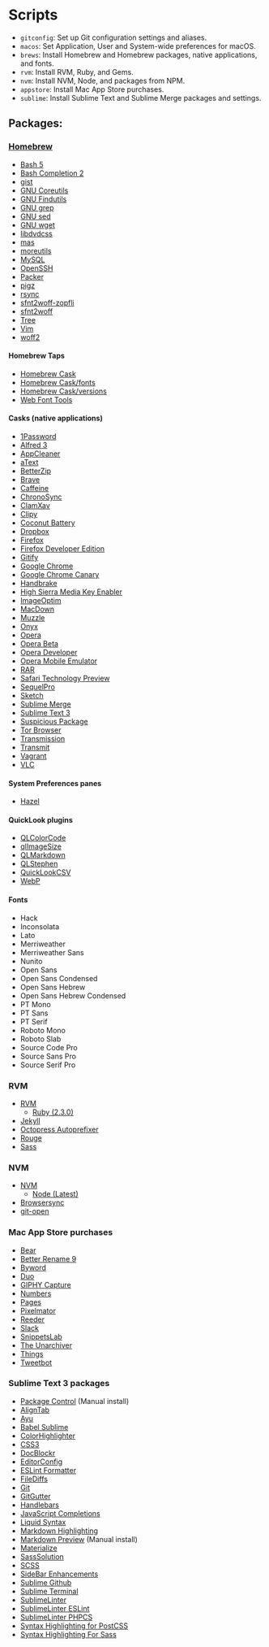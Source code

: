 # Scripts

- `gitconfig`: Set up Git configuration settings and aliases.
- `macos`: Set Application, User and System-wide preferences for macOS.
- `brews`: Install Homebrew and Homebrew packages, native applications, and fonts.
- `rvm`: Install RVM, Ruby, and Gems.
- `nvm`: Install NVM, Node, and packages from NPM.
- `appstore`: Install Mac App Store purchases.
- `sublime`: Install Sublime Text and Sublime Merge packages and settings.

## Packages:

### [Homebrew](http://brew.sh)

- [Bash 5](http://www.gnu.org/software/bash/)
- [Bash Completion 2](https://bash-completion.alioth.debian.org/)
- [gist](https://github.com/defunkt/gist)
- [GNU Coreutils](http://www.gnu.org/software/coreutils/coreutils.html)
- [GNU Findutils](http://www.gnu.org/software/findutils/)
- [GNU grep](https://www.gnu.org/software/grep/)
- [GNU sed](https://www.gnu.org/software/sed/)
- [GNU wget](https://www.gnu.org/software/wget/)
- [libdvdcss](https://www.videolan.org/developers/libdvdcss.html)
- [mas](https://github.com/mas-cli/mas)
- [moreutils](https://joeyh.name/code/moreutils/)
- [MySQL](https://dev.mysql.com/doc/refman/5.6/en/)
- [OpenSSH](http://www.openssh.com/)
- [Packer](https://www.packer.io/)
- [pigz](https://zlib.net/pigz/)
- [rsync](https://rsync.samba.org/)
- [sfnt2woff-zopfli](https://github.com/bramstein/sfnt2woff-zopfli)
- [sfnt2woff](https://github.com/bramstein/sfnt2woff)
- [Tree](http://mama.indstate.edu/users/ice/tree/)
- [Vim](https://vim.sourceforge.io/)
- [woff2](https://github.com/google/woff2)

#### Homebrew Taps

- [Homebrew Cask](https://github.com/caskroom/homebrew-cask)
- [Homebrew Cask/fonts](https://github.com/caskroom/homebrew-fonts)
- [Homebrew Cask/versions](https://github.com/caskroom/homebrew-versions)
- [Web Font Tools](https://github.com/bramstein/homebrew-webfonttools)

#### Casks (native applications)

- [1Password](https://1password.com/)
- [Alfred 3](https://www.alfredapp.com/)
- [AppCleaner](https://freemacsoft.net/appcleaner/)
- [aText](https://www.trankynam.com/atext/)
- [BetterZip](https://macitbetter.com/)
- [Brave](https://brave.com/)
- [Caffeine](http://lightheadsw.com/caffeine/)
- [ChronoSync](http://www.econtechnologies.com/chronosync/overview.html)
- [ClamXav](https://www.clamxav.com/)
- [Clipy](https://clipy-app.com/)
- [Coconut Battery](http://www.coconut-flavour.com/coconutbattery/)
- [Dropbox](http://www.dropbox.com)
- [Firefox](https://www.mozilla.org/en-US/firefox/products/)
- [Firefox Developer Edition](https://www.mozilla.org/en-US/firefox/developer/)
- [Gitify](http://gitify.io/)
- [Google Chrome](http://www.google.com/chrome/)
- [Google Chrome Canary](https://www.google.com/chrome/browser/canary.html)
- [Handbrake](http://handbrake.fr)
- [High Sierra Media Key Enabler](http://milgra.com/high-sierra-media-key-enabler.html)
- [ImageOptim](https://imageoptim.com/)
- [MacDown](http://macdown.uranusjr.com/)
- [Muzzle](https://muzzleapp.com/)
- [Onyx](http://www.titanium.free.fr/onyx.html)
- [Opera](http://www.opera.com/)
- [Opera Beta](http://www.opera.com/computer/beta)
- [Opera Developer](http://www.opera.com/developer)
- [Opera Mobile Emulator](http://www.opera.com/developer/mobile-emulator)
- [RAR](http://www.rarlab.com/)
- [Safari Technology Preview](https://developer.apple.com/safari/technology-preview/)
- [SequelPro](http://www.sequelpro.com/)
- [Sketch](https://www.sketchapp.com)
- [Sublime Merge](https://www.sublimemerge.com/)
- [Sublime Text 3](http://www.sublimetext.com/3)
- [Suspicious Package](http://www.mothersruin.com/software/SuspiciousPackage/)
- [Tor Browser](https://www.torproject.org/projects/torbrowser.html.en)
- [Transmission](http://www.transmissionbt.com/)
- [Transmit](https://panic.com/transmit/)
- [Vagrant](https://www.vagrantup.com/)
- [VLC](http://www.videolan.org/vlc/index.html)

#### System Preferences panes

- [Hazel](https://www.noodlesoft.com/)

#### QuickLook plugins

- [QLColorCode](https://code.google.com/p/qlcolorcode/)
- [qlImageSize](https://github.com/Nyx0uf/qlImageSize)
- [QLMarkdown](https://github.com/toland/qlmarkdown)
- [QLStephen](https://github.com/whomwah/qlstephen)
- [QuickLookCSV](https://github.com/p2/quicklook-csv)
- [WebP](https://github.com/dchest/webp-quicklook)

#### Fonts

- Hack
- Inconsolata
- Lato
- Merriweather
- Merriweather Sans
- Nunito
- Open Sans
- Open Sans Condensed
- Open Sans Hebrew
- Open Sans Hebrew Condensed
- PT Mono
- PT Sans
- PT Serif
- Roboto Mono
- Roboto Slab
- Source Code Pro
- Source Sans Pro
- Source Serif Pro

### RVM

- [RVM](https://rvm.io)
  - [Ruby (2.3.0)](https://www.ruby-lang.org/en/)
- [Jekyll](http://jekyllrb.com/)
- [Octopress Autoprefixer](https://github.com/octopress/autoprefixer)
- [Rouge](http://rouge.jneen.net/)
- [Sass](http://sass-lang.com/)

### NVM

- [NVM](https://github.com/creationix/nvm)
  - [Node (Latest)](https://nodejs.org/en/)
- [Browsersync](http://www.browsersync.io/)
- [git-open](https://github.com/paulirish/git-open)

### Mac App Store purchases

- [Bear](http://www.bear-writer.com)
- [Better Rename 9](https://itunes.apple.com/us/app/2do/id414209656)
- [Byword](https://itunes.apple.com/us/app/2do/id420212497)
- [Duo](https://itunes.apple.com/us/app/2do/id777886035)
- [GIPHY Capture](https://itunes.apple.com/us/app/giphy-capture-the-gif-maker/id668208984)
- [Numbers](https://www.apple.com/numbers/)
- [Pages](https://www.apple.com/pages/)
- [Pixelmator](http://www.pixelmator.com/mac/)
- [Reeder](https://itunes.apple.com/us/app/2do/id880001334)
- [Slack](https://itunes.apple.com/us/app/2do/id803453959)
- [SnippetsLab](https://itunes.apple.com/us/app/2do/id1006087419)
- [The Unarchiver](https://itunes.apple.com/us/app/2do/id425424353)
- [Things](https://itunes.apple.com/us/app/things-3/id904280696)
- [Tweetbot](https://itunes.apple.com/us/app/2do/id557168941)

### Sublime Text 3 packages

- [Package Control](https://packagecontrol.io/installation) (Manual install)
- [AlignTab](https://github.com/randy3k/AlignTab)
- [Ayu](https://github.com/dempfi/ayu)
- [Babel Sublime](https://github.com/babel/babel-sublime)
- [ColorHighlighter](https://github.com/Monnoroch/ColorHighlighter)
- [CSS3](https://github.com/y0ssar1an/CSS3)
- [DocBlockr](https://github.com/spadgos/sublime-jsdocs)
- [EditorConfig](https://github.com/sindresorhus/editorconfig-sublime)
- [ESLint Formatter](https://github.com/TheSavior/ESLint-Formatter)
- [FileDiffs](https://github.com/colinta/SublimeFileDiffs)
- [Git](https://github.com/kemayo/sublime-text-git)
- [GitGutter](https://github.com/jisaacks/GitGutter)
- [Handlebars](https://github.com/daaain/Handlebars)
- [JavaScript Completions](https://github.com/pichillilorenzo/JavaScript-Completions)
- [Liquid Syntax](https://github.com/siteleaf/liquid-syntax-mode)
- [Markdown Highlighting](https://github.com/braver/MarkdownHighlighting)
- [Markdown Preview](https://github.com/facelessuser/MarkdownPreview) (Manual install)
- [Materialize](https://github.com/saadq/Materialize)
- [SassSolution](https://github.com/ahmedam55/SassSolution)
- [SCSS](https://github.com/MarioRicalde/SCSS.tmbundle)
- [SideBar Enhancements](https://github.com/titoBouzout/SideBarEnhancements)
- [Sublime Github](https://github.com/bgreenlee/sublime-github)
- [Sublime Terminal](https://github.com/wbond/sublime_terminal)
- [SublimeLinter](https://github.com/SublimeLinter/SublimeLinter3)
- [SublimeLinter ESLint](https://github.com/SublimeLinter/SublimeLinter-eslint)
- [SublimeLinter PHPCS](https://github.com/SublimeLinter/SublimeLinter-phpcs)
- [Syntax Highlighting for PostCSS](https://github.com/hudochenkov/Syntax-highlighting-for-PostCSS)
- [Syntax Highlighting For Sass](https://github.com/P233/Syntax-highlighting-for-Sass)
